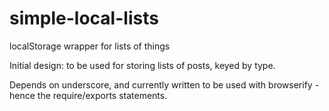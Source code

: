 # simple-local-lists
localStorage wrapper for lists of things

Initial design: to be used for storing lists of posts, keyed by type.

Depends on underscore, and currently written to be used with browserify - hence the require/exports statements.
